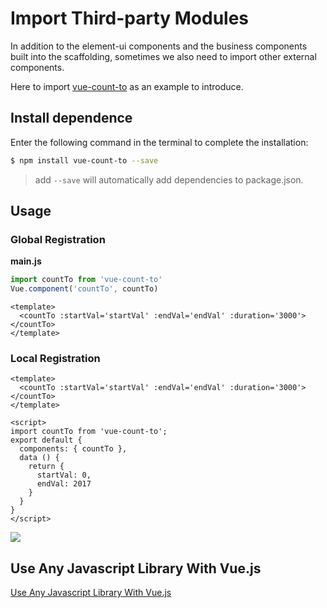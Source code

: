 # Import Third-party Modules

In addition to the element-ui components and the business components built into the scaffolding, sometimes we also need to import other external components.

Here to import [vue-count-to](https://github.com/PanJiaChen/vue-countTo) as an example to introduce.

## Install dependence

Enter the following command in the terminal to complete the installation:

```bash
$ npm install vue-count-to --save
```

> add `--save` will automatically add dependencies to package.json.

## Usage

### Global Registration

**main.js**

```javascript
import countTo from 'vue-count-to'
Vue.component('countTo', countTo)
```

```markup
<template>
  <countTo :startVal='startVal' :endVal='endVal' :duration='3000'></countTo>
</template>
```

### Local Registration

```markup
<template>
  <countTo :startVal='startVal' :endVal='endVal' :duration='3000'></countTo>
</template>

<script>
import countTo from 'vue-count-to';
export default {
  components: { countTo },
  data () {
    return {
      startVal: 0,
      endVal: 2017
    }
  }
}
</script>
```

![](https://wpimg.wallstcn.com/8b95fac0-6691-4ad6-ba6c-e5d84527da06.gif)

## Use Any Javascript Library With Vue.js

[Use Any Javascript Library With Vue.js](https://vuejsdevelopers.com/2017/04/22/vue-js-libraries-plugins/)


